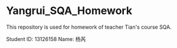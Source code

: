 Yangrui_SQA_Homework
====================

This repository is used for homework of teacher Tian's course SQA.

Student ID: 13126158 Name: 杨芮
